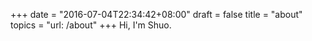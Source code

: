 +++
date = "2016-07-04T22:34:42+08:00"
draft = false
title = "about"
topics = "url: /about"
+++
Hi, I'm Shuo.
